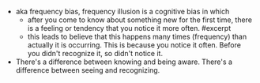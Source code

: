 - aka frequency bias, frequency illusion is a cognitive bias in which 
    - after you come to know about something new for the first time, there is a feeling or tendency that you notice it more often. #excerpt
    - this leads to believe that this happens many times (frequency) than actually it is occurring. This is because you notice it often. Before you didn't recognize it, so didn't notice it. 
- There's a difference between knowing and being aware. There's a difference between seeing and recognizing. 
